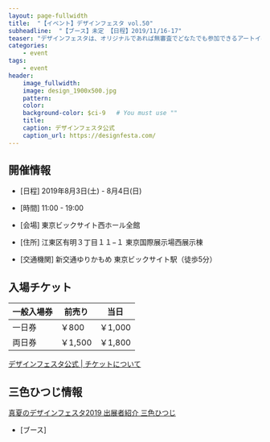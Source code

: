 ```yaml
---
layout: page-fullwidth
title:  "【イベント】デザインフェスタ vol.50"
subheadline:  "【ブース】未定 【日程】2019/11/16-17"
teaser: "デザインフェスタは、オリジナルであれば無審査でどなたでも参加できるアートイベントです。"
categories:
    - event
tags:
    - event
header:
    image_fullwidth:
    image: design_1900x500.jpg
    pattern:
    color:
    background-color: $ci-9   # You must use ""
    title:
    caption: デザインフェスタ公式
    caption_url: https://designfesta.com/
---
```


## 開催情報


* [日程] 2019年8月3日(土) - 8月4日(日) 

* [時間] 11:00 - 19:00 

* [会場] 東京ビックサイト西ホール全館

* [住所] 江東区有明３丁目１１−１ 東京国際展示場西展示棟

* [交通機関] 新交通ゆりかもめ 東京ビックサイト駅（徒歩5分）

## 入場チケット


|一般入場券|前売り|当日|
|---|---|---|
|一日券|￥800|￥1,000|
|両日券|￥1,500|￥1,800|

<a href="https://designfesta.com/about-ticket/">デザインフェスタ公式 | チケットについて</a>



## 三色ひつじ情報

<a href="https://designfesta.com/about-artist-detail2/?md=detail&id=oT1Ka7GG8l3Hzsiweq9sqw%3D%3D">真夏のデザインフェスタ2019 出展者紹介 三色ひつじ</a>

* [ブース] 